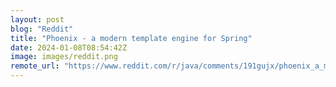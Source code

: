 ```yaml
---
layout: post
blog: "Reddit"
title: "Phoenix - a modern template engine for Spring"
date: 2024-01-08T08:54:42Z
image: images/reddit.png
remote_url: "https://www.reddit.com/r/java/comments/191gujx/phoenix_a_modern_template_engine_for_spring/"
---
```

